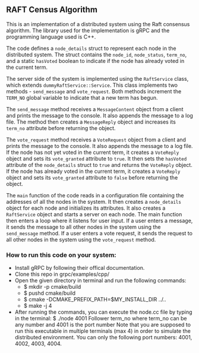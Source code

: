 ## RAFT Census Algorithm
This is an implementation of a distributed system using the Raft consensus algorithm. The library used for the implementation is gRPC and the programming language used is C++.

The code defines a `node_details` struct to represent each node in the distributed system. The struct contains the `node_id`, `node_status`, `term_no`, and a static `hasVoted` boolean to indicate if the node has already voted in the current term. 

The server side of the system is implemented using the `RaftService` class, which extends `dummyRaftService::Service`. This class implements two methods - `send_message` and `vote_request`. Both methods increment the `TERM_NO` global variable to indicate that a new term has begun.

The `send_message` method receives a `MessageContent` object from a client and prints the message to the console. It also appends the message to a log file. The method then creates a `MessageReply` object and increases its `term_no` attribute before returning the object.

The `vote_request` method receives a `VoteRequest` object from a client and prints the message to the console. It also appends the message to a log file. If the node has not yet voted in the current term, it creates a `VoteReply` object and sets its `vote_granted` attribute to `true`. It then sets the `hasVoted` attribute of the `node_details` struct to `true` and returns the `VoteReply` object. If the node has already voted in the current term, it creates a `VoteReply` object and sets its `vote_granted` attribute to `false` before returning the object.

The `main` function of the code reads in a configuration file containing the addresses of all the nodes in the system. It then creates a `node_details` object for each node and initializes its attributes. It also creates a `RaftService` object and starts a server on each node. The main function then enters a loop where it listens for user input. If a user enters a message, it sends the message to all other nodes in the system using the `send_message` method. If a user enters a vote request, it sends the request to all other nodes in the system using the `vote_request` method.

### How to run this code on your system:
- Install gRPC by following their offical documentation.
- Clone this repo in grpc/examples/cpp/
- Open the given directory in terminal and run the following commands:
  - $ mkdir -p cmake/build
  - $ pushd cmake/build
  - $ cmake -DCMAKE_PREFIX_PATH=$MY_INSTALL_DIR ../..
  - $ make -j 4
- After running the commands, you can execute the node.cc file by typing in the terminal:
 $ ./node 4001 Follower term_no
 where term_no can be any number and 4001 is the port number
 Note that you are supposed to run this executable in multiple terminals (max 4) in order to simulate the distributed environment. You can only the following port numbers: 4001, 4002, 4003, 4004.
